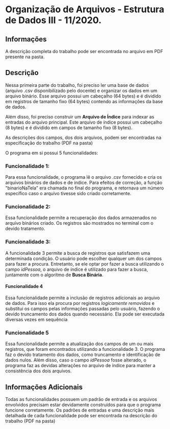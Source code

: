 # Organização de Arquivos - Estrutura de Dados III - 11/2020.
 
## Informações
 
A descrição completa do trabalho pode ser encontrada no arquivo em PDF presente na pasta.
 
## Descrição
 
Nessa primeira parte do trabalho, foi preciso ler uma base de dados (arquivo .csv disponibilizado pelo docente) e organizar os dados em um arquivo binário. Esse arquivo possui um cabeçalho (64 bytes) e é dividido em registros de tamanho fixo (64 bytes) contendo as informações da base de dados.
 
Além disso, foi preciso construir um **Arquivo de Índice** para indexar as entradas do arquivo principal. Este arquivo de índice possui um cabeçalho (8 bytes) e é dividido em campos de tamanho fixo (8 bytes).
 
As descrições dos campos, dos dois arquivos, podem ser encontradas na especificação do trabalho (PDF na pasta)
 
O programa em si possui 5 funcionalidades:
 
 
 
### Funcionalidade 1:
 
Para essa funcionalidade, o programa lê o arquivo .csv fornecido e cria os arquivos binários de dados e de índice. Para efeitos de correção, a função "binarioNaTela" era chamada no final do programa, e retornava um número específico caso o arquivo tivesse sido criado corretamente.
 
### Funcionalidade 2:
 
Essa funcionalidade permite a recuperação dos dados armazenados no arquivo binários criado. Os registros são mostrados no terminal com o devido tratamento.
 
### Funcionalidade 3:
 
A funcionalidade 3 permite a busca de registros que satisfazem uma determinada condição. O usuário pode escolher qualquer um dos campos para fazer a procura. Entretanto, se ele optar por fazer a busca utilizando o campo *idPessoa*, o arquivo de índice é utilizado para fazer a busca, juntamente com o algoritmo de **Busca Binária**.
 
#### Funcionalidade 4
 
Essa funcionalidade permite a inclusão de registros adicionais ao arquivo de dados. Para isso ela procura por registros *logicamente removidos* e substitui os campos pelas informações passadas pelo usuário, fazendo o devido truncamento dos dados quando necessário. Ela pode ser executada diversas vezes em sequência
 
### Funcionalidade 5
 
Essa funcionalidade permite a atualização dos campos de um ou mais registros, que foram encontrados utilizando a funcionalidade 3. O programa faz o devido tratamento dos dados, como truncamento e identificação de dados nulos. Além disso, caso o campo *idPessoa* fosse alterado, o programa faz as devidas alterações no arquivo de índice para manter a consistência dos dois arquivos.
 
 
## Informações Adicionais

Todas as funcionalidades possuem um padrão de entrada e os arquivos envolvidos precisam estar devidamente construídos para que o programa funcione corretamente. Os padrões de entradas e uma descrição mais detalhada de cada funcionalidade pode ser encontrada na descrição do trabalho (PDF na pasta)
 


